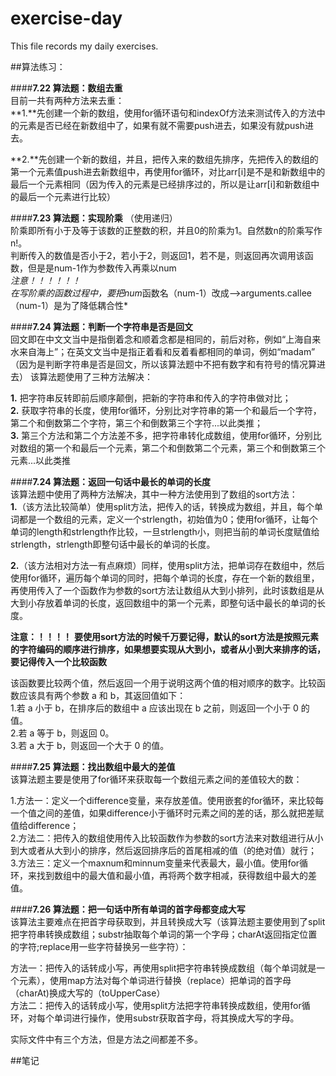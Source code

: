 # exercise-day
This file records my daily exercises.

##算法练习：

####**7.22 算法题：数组去重**  
目前一共有两种方法来去重：  
**1.**先创建一个新的数组，使用for循环语句和indexOf方法来测试传入的方法中的元素是否已经在新数组中了，如果有就不需要push进去，如果没有就push进去。  

**2.**先创建一个新的数组，并且，把传入来的数组先排序，先把传入的数组的第一个元素值push进去新数组中，再使用for循环，对比arr[i]是不是和新数组中的最后一个元素相同（因为传入的元素是已经排序过的，所以是让arr[i]和新数组中的最后一个元素进行比较）


####**7.23 算法题：实现阶乘** （使用递归）  
阶乘即所有小于及等于该数的正整数的积，并且0的阶乘为1。自然数n的阶乘写作n!。  
判断传入的数值是否小于2，若小于2，则返回1，若不是，则返回再次调用该函数，但是是num-1作为参数传入再乘以num  
*注意！！！！！！*  
*在写阶乘的函数过程中，要把num*函数名（num-1）改成——>arguments.callee（num-1）是为了降低耦合性*  

####**7.24 算法题：判断一个字符串是否是回文**  
回文即在中文文当中是指倒着念和顺着念都是相同的，前后对称，例如“上海自来水来自海上”；在英文文当中是指正着看和反着看都相同的单词，例如“madam”  （因为是判断字符串是否是回文，所以该算法题中不把有数字和有符号的情况算进去）
该算法题使用了三种方法解决：    

**1.**  把字符串反转即前后顺序颠倒，把新的字符串和传入的字符串做对比；  
**2.**  获取字符串的长度，使用for循环，分别比对字符串的第一个和最后一个字符，第二个和倒数第二个字符，第三个和倒数第三个字符...以此类推；  
**3.**  第三个方法和第二个方法差不多，把字符串转化成数组，使用for循环，分别比对数组的第一个和最后一个元素，第二个和倒数第二个元素，第三个和倒数第三个元素...以此类推  


####**7.24 算法题：返回一句话中最长的单词的长度**    
该算法题中使用了两种方法解决，其中一种方法使用到了数组的sort方法：  
**1.**（该方法比较简单）使用split方法，把传入的话，转换成为数组，并且，每个单词都是一个数组的元素，定义一个strlength，初始值为0；使用for循环，让每个单词的length和strlength作比较，一旦strlength小，则把当前的单词长度赋值给strlength，strlength即整句话中最长的单词的长度。  

**2.**（该方法相对方法一有点麻烦）同样，使用split方法，把单词存在数组中，然后使用for循环，遍历每个单词的同时，把每个单词的长度，存在一个新的数组里，再使用传入了一个函数作为参数的sort方法让数组从大到小排列，此时该数组是从大到小存放着单词的长度，返回数组中的第一个元素，即整句话中最长的单词的长度。    

**注意：！！！！** 
**要使用sort方法的时候千万要记得，默认的sort方法是按照元素的字符编码的顺序进行排序，如果想要实现从大到小，或者从小到大来排序的话，要记得传入一个比较函数**  

该函数要比较两个值，然后返回一个用于说明这两个值的相对顺序的数字。比较函数应该具有两个参数 a 和 b，其返回值如下：  
1.若 a 小于 b，在排序后的数组中 a 应该出现在 b 之前，则返回一个小于 0 的值。  
2.若 a 等于 b，则返回 0。  
3.若 a 大于 b，则返回一个大于 0 的值。  


####**7.25 算法题：找出数组中最大的差值**    
该算法题主要是使用了for循环来获取每一个数组元素之间的差值较大的数：    

1.方法一：定义一个difference变量，来存放差值。使用嵌套的for循环，来比较每一个值之间的差值，如果difference小于循环时元素之间的差的话，那么就把差赋值给difference；  
2.方法二：把传入的数组使用传入比较函数作为参数的sort方法来对数组进行从小到大或者从大到小的排序，然后返回排序后的首尾相减的值（的绝对值）就行；  
3.方法三：定义一个maxnum和minnum变量来代表最大，最小值。使用for循环，来找到数组中的最大值和最小值，再将两个数字相减，获得数组中最大的差值。    


####**7.26 算法题：把一句话中所有单词的首字母都变成大写**  
该算法主要难点在把首字母获取到，并且转换成大写（该算法题主要使用到了split把字符串转换成数组；substr抽取每个单词的第一个字母；charAt返回指定位置的字符;replace用一些字符替换另一些字符）：  

方法一：把传入的话转成小写，再使用split把字符串转换成数组（每个单词就是一个元素），使用map方法对每个单词进行替换（replace）把单词的首字母（charAt)换成大写的（toUpperCase）  
方法二：把传入的话转成小写，使用split方法把字符串转换成数组，使用for循环，对每个单词进行操作，使用substr获取首字母，将其换成大写的字母。  

实际文件中有三个方法，但是方法之间都差不多。


##笔记